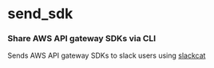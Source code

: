 # send_sdk

### Share AWS API gateway SDKs via CLI

Sends AWS API gateway SDKs to slack users using [slackcat](https://github.com/rlister/slackcat)
